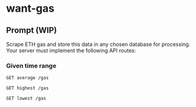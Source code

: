 # want-gas

## Prompt (WIP)

Scrape ETH gas and store this data in any chosen database for processing. Your server must implement the following API routes:

### Given time range
`GET average /gas`

`GET highest /gas`

`GET lowest /gas`
